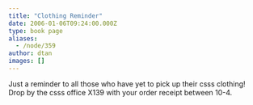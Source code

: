 ```yaml
---
title: "Clothing Reminder"
date: 2006-01-06T09:24:00.000Z
type: book page
aliases:
  - /node/359
author: dtan
images: []
---
```


<div class="field field-name-body field-type-text-with-summary field-label-hidden"><div class="field-items"><div class="field-item even"><p>Just a reminder to all those who have yet to pick up their csss clothing!  Drop by the csss office X139 with your order receipt between 10-4.  </p>
</div></div></div>    <footer>
          </footer>